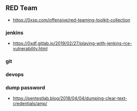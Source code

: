 ## RED Team
- https://0xsp.com/offensive/red-teaming-toolkit-collection


### jenkins
- https://0xdf.gitlab.io/2019/02/27/playing-with-jenkins-rce-vulnerability.html

### git

### devops

### dump password
- https://pentestlab.blog/2018/04/04/dumping-clear-text-credentials/amp/

